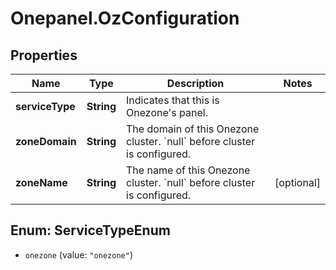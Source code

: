 # Onepanel.OzConfiguration

## Properties
Name | Type | Description | Notes
------------ | ------------- | ------------- | -------------
**serviceType** | **String** | Indicates that this is Onezone&#39;s panel. | 
**zoneDomain** | **String** | The domain of this Onezone cluster. &#x60;null&#x60; before cluster is configured.  | 
**zoneName** | **String** | The name of this Onezone cluster. &#x60;null&#x60; before cluster is configured.  | [optional] 


<a name="ServiceTypeEnum"></a>
## Enum: ServiceTypeEnum


* `onezone` (value: `"onezone"`)




